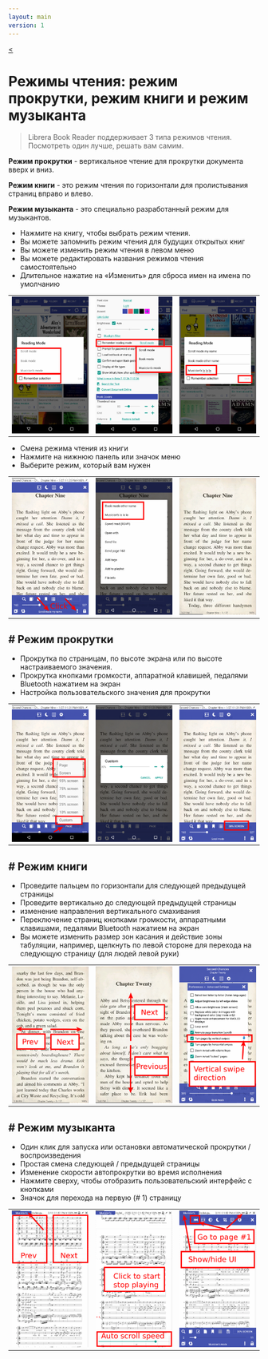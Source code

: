 ```yaml
---
layout: main
version: 1
---
```

[<](/wiki/faq)

# Режимы чтения: режим прокрутки, режим книги и режим музыканта

> Librera Book Reader поддерживает 3 типа режимов чтения. Посмотреть один лучше, решать вам самим.

**Режим прокрутки** - вертикальное чтение для прокрутки документа вверх и вниз.

**Режим книги** - это режим чтения по горизонтали для пролистывания страниц вправо и влево.

**Режим музыканта** - это специально разработанный режим для музыкантов.

* Нажмите на книгу, чтобы выбрать режим чтения.
* Вы можете запомнить режим чтения для будущих открытых книг
* Вы можете изменить режим чтения в левом меню
* Вы можете редактировать названия режимов чтения самостоятельно
* Длительное нажатие на «Изменить» для сброса имен на имена по умолчанию

||||
|-|-|-|
|![](1.png)|![](2.png)|![](3.png)|

* Смена режима чтения из книги
* Нажмите на нижнюю панель или значок меню
* Выберите режим, который вам нужен

||||
|-|-|-|
|![](4.png)|![](5.png)|![](6.png)|

## # Режим прокрутки

* Прокрутка по страницам, по высоте экрана или по высоте настраиваемого значения.
* Прокрутка кнопками громкости, аппаратной клавишей, педалями Bluetooth нажатием на экран
* Настройка пользовательского значения для прокрутки

||||
|-|-|-|
|![](7.png)|![](8.png)|![](9.png)|


## # Режим книги
* Проведите пальцем по горизонтали для следующей предыдущей страницы
* Проведите вертикально до следующей предыдущей страницы
* изменение направления вертикального смахивания
* Переключение страниц кнопками громкости, аппаратными клавишами, педалями Bluetooth нажатием на экран
* Вы можете изменить размер зон касания и действие зоны табуляции, например, щелкнуть по левой стороне для перехода на следующую страницу (для людей левой руки)

||||
|-|-|-|
|![](10.png)|![](11.png)|![](12.png)|

## # Режим музыканта
* Один клик для запуска или остановки автоматической прокрутки / воспроизведения
* Простая смена следующей / предыдущей страницы
* Изменение скорости автопрокрутки во время исполнения
* Нажмите сверху, чтобы отобразить пользовательский интерфейс с кнопками
* Значок для перехода на первую (# 1) страницу

||||
|-|-|-|
|![](13.png)|![](14.png)|![](15.png)|


